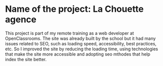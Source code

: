 # Name of the project: La Chouette agence

This project is part of my remote training as a web developer at OpenClassrooms. The site was already built by the school but it had many issues related to SEO, such as loading speed, accessibility, best practices, etc. 
So I improved the site by reducing the loading time, using technologies that make the site more accessible and adopting seo mthodes that help index the site better.
